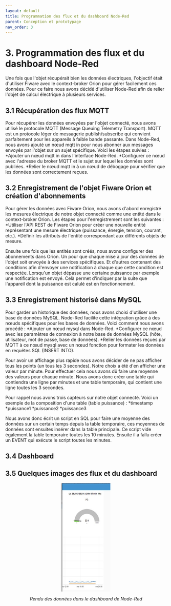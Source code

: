 ```yaml
---
layout: default
title: Programmation des flux et du dashboard Node-Red
parent: Conception et prototypage
nav_order: 3
---
```


# 3. Programmation des flux et du dashboard Node-Red
Une fois que l'objet récupérait bien les données électriques, l'objectif était d'utiliser Fiware avec le context-broker Orion pour gérer facilement ces données. Pour ce faire nous avons décidé d'utiliser Node-Red afin de relier l'objet de calcul électrique à plusieurs services.

## 3.1 Récupération des flux MQTT
Pour récupérer les données envoyées par l'objet connecté, nous avons utilisé le protocole MQTT (Message Queuing Telemetry Transport). MQTT est un protocole léger de messagerie publish/subscribe qui convient parfaitement pour les appareils à faible bande passante. Dans Node-Red, nous avons ajouté un nœud mqtt in pour nous abonner aux messages envoyés par l'objet sur un sujet spécifique. Voici les étapes suivies :
*Ajouter un nœud mqtt in dans l'interface Node-Red.
*Configurer ce nœud avec l'adresse du broker MQTT et le sujet sur lequel les données sont publiées.
*Relier le nœud mqtt in à un nœud de débogage pour vérifier que les données sont correctement reçues.

## 3.2 Enregistrement de l'objet Fiware Orion et création d'abonnements
Pour gérer les données avec Fiware Orion, nous avons d'abord enregistré les mesures électrique de notre objet connecté comme une entité dans le context-broker Orion. Les étapes pour l'enregistrement sont les suivantes :
*Utiliser l'API REST de Fiware Orion pour créer une nouvelle entité représentant une mesure électrique (puissance, énergie, tension, courant, etc.).
*Définir les attributs de l'entité correspondant aux différents objets de mesure.

Ensuite une fois que les entités sont créés, nous avons configurer des abonnements dans Orion. Un pour que chaque mise à jour des données de l'objet soit envoyée à des services spécifiques. Et d'autres contenant des conditions afin d'envoyer une notification à chaque que cette condition est respectée. Lorsqu'un objet dépasse une certaine puissance par exemple une notification est envoyé. Celà permet d'indiquer par la suite que l'appareil dont la puissance est calulé est en fonctionnement.

## 3.3 Enregistrement historisé dans MySQL
Pour garder un historique des données, nous avons choisi d'utiliser une base de données MySQL. Node-Red facilite cette intégration grâce à des nœuds spécifiques pour les bases de données. Voici comment nous avons procédé :
*Ajouter un nœud mysql dans Node-Red.
*Configurer ce nœud avec les paramètres de connexion à notre base de données MySQL (hôte, utilisateur, mot de passe, base de données).
*Relier les données reçues par MQTT à ce nœud mysql avec un nœud fonction pour formater les données en requêtes SQL (INSERT INTO).

Pour avoir un affichage plus rapide nous avons décider de ne pas afficher tous les points (un tous les 3 secondes). Notre choix a été d'en afficher une valeur par minute. Pour effectuer cela nous avons dû faire une moyenne des valeurs pour chaque minute. Nous avons donc créer une table qui contiendra une ligne par minutes et une table temporaire, qui contient une ligne toutes les 3 secondes.

Pour rappel nous avons trois capteurs sur notre objet connecté. Voici un exemple de la composition d'une table (table puissance) :
*timestamp
*puissance1
*puissance2
*puissance3

Nous avons donc écrit un script en SQL pour faire une moyenne des données sur un certain temps depuis la table temporaire, ces moyennes de données sont ensuites insérer dans la table principale.
Ce script vide également la table temporaire toutes les 10 minutes.
Ensuite il a fallu créer un EVENT qui exécute le script toutes les minutes.

## 3.4 Dashboard

## 3.5 Quelques images des flux et du dashboard

<img
    style="display: block; 
           margin-left: auto;
           margin-right: auto;
           width: 30%;"
src="../images/dashboard_node-red.jpg"
alt="dashboard node-red">
<p style="text-align: center;"><em>Rendu des données dans le dashboard de Node-Red</em></p>